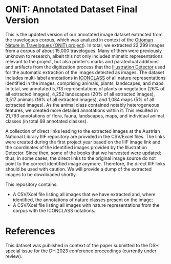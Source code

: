 # ONiT: Annotated Dataset Final Version

This is the updated version of our annotated image dataset extracted from the travelogues corpus, which was analized in context of the [Ottoman Nature in Travelogues (ONiT) project](https://onit.oeaw.ac.at/)). In total, we extracted 22,299 images from a corpus of about 15,000 travelogues. Many of them were previously unknown to research, albeit this not only included mimetic representations relevant to the project, but also printer’s marks and paratextual additions and artifacts from the digitization process that the [Illustration Detector](https://gitlab.com/vgg/nls-chapbooks-illustrations/-/tree/master) used for the automatic extraction of the images detected as images. 
The dataset includes multi-label annotations in [ICONCLASS](https://iconclass.org/) of all nature representations identified in the images, comprising animals, plants, landscapes, and maps. In total, we annotated 5,713 representations of plants or vegetation (26% of all extracted images), 4,252 landscapes (20% of all extracted images), 3,517 animals (16% of all extracted images), and 1,084 maps (5% of all extracted images). As the animal class contained notably heterogeneous features, we created more detailed annotations within it. This resulted in 21,793 annotations of flora, fauna, landscapes, maps, and individual animal classes (in total 68 annotated classes).

A collection of direct links leading to the extracted images at the Austrian National Library IIIF repository are provided in the CSV/Excel files. The links were created during the first project year based on the IIIF image link and the coordinates of the identified images provided by the Illustration Detector. Since then, some of the books that we harvested were updated; thus, in some cases, the direct links to the original image source do not point to the correct identified image anymore. Therefore, the direct IIIF links should be used with caution. We will provide a dump of the extracted images to be downloaded shortly.

This repository contains:
* A CSV/Xcel file listing all images that we have extracted and, where identified, the annotations of nature classes present on the image;
* A CSV/Xcel file listing all images with nature representations from the corpus with the ICONCLASS notations.

# References
This dataset was published in context of the paper submitted to the DSH special issue for the DH 2023 conference proceedings (currently under review).
